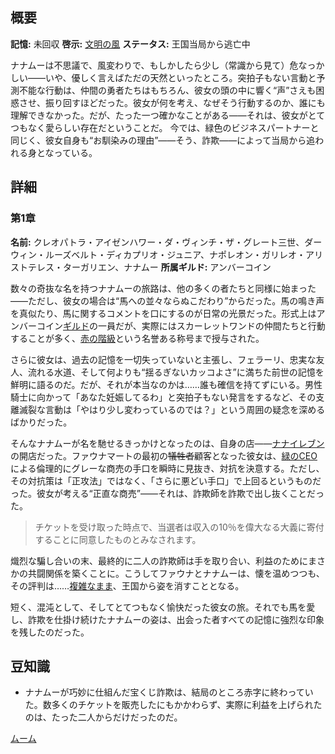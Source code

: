 <!-- title: ナナムー -->
<!-- quote: 「そっくりっていうなら、あなたがお腹に子どもがいるくらいそっくりよ。」 -->
<!-- chapters: 0 -->
<!-- images: (ナナムー 第1章プロフィール), (本を読むナナムー), (仲間と一緒にエイジアント・シューアーズを探検するナナムー) -->
<!-- model: false -->

## 概要

**記憶:** 未回収
**啓示:** [文明の風](#entry:winds-of-civilization-entry)
**ステータス:** 王国当局から逃亡中

ナナムーは不思議で、風変わりで、もしかしたら少し（常識から見て）危なっかしい――いや、優しく言えばただの天然といったところ。突拍子もない言動と予測不能な行動は、仲間の勇者たちはもちろん、彼女の頭の中に響く“声”さえも困惑させ、振り回すほどだった。彼女が何を考え、なぜそう行動するのか、誰にも理解できなかった。だが、たった一つ確かなことがある――それは、彼女がとてつもなく愛らしい存在だということだ。
今では、緑色のビジネスパートナーと同じく、彼女自身も“お馴染みの理由”――そう、詐欺――によって当局から追われる身となっている。

## 詳細

### 第1章

**名前:** クレオパトラ・アイゼンハワー・ダ・ヴィンチ・ザ・グレート三世、ダーウィン・ルーズベルト・ディカプリオ・ジュニア、ナポレオン・ガリレオ・アリストテレス・ターガリエン、ナナムー
**所属ギルド:** アンバーコイン

数々の奇抜な名を持つナナムーの旅路は、他の多くの者たちと同様に始まった――ただし、彼女の場合は“馬への並々ならぬこだわり”からだった。馬の鳴き声を真似たり、馬に関するコメントを口にするのが日常の光景だった。形式上はアンバーコイン[ギルド](#entry:guilds-entry)の一員だが、実際にはスカーレットワンドの仲間たちと行動することが多く、[赤の階級](https://www.youtube.com/live/zPJ78C7uNq8?feature=shared&t=360)という名誉ある称号まで授与された。

さらに彼女は、過去の記憶を一切失っていないと主張し、フェラーリ、忠実な友人、流れる水道、そして何よりも“揺るぎないカッコよさ”に満ちた前世の記憶を鮮明に語るのだ。だが、それが本当なのかは……誰も確信を持てずにいる。男性騎士に向かって「あなた妊娠してるわ」と突拍子もない発言をするなど、その支離滅裂な言動は「やはり少し変わっているのでは？」という周囲の疑念を深めるばかりだった。

そんなナナムーが名を馳せるきっかけとなったのは、自身の店――[ナナイレブン](#entry:faunamart-entry)の開店だった。ファウナマートの最初の~~犠牲者~~顧客となった彼女は、[緑のCEO](#entry:fauna-entry)による倫理的にグレーな商売の手口を瞬時に見抜き、対抗を決意する。ただし、その対抗策は「正攻法」ではなく、「さらに悪どい手口」で上回るというものだった。彼女が考える“正直な商売”――それは、詐欺師を詐欺で出し抜くことだった。

> チケットを受け取った時点で、当選者は収入の10％を偉大なる大義に寄付することに同意したものとみなされます。

熾烈な騙し合いの末、最終的に二人の詐欺師は手を取り合い、利益のためにまさかの共闘関係を築くことに。こうしてファウナとナナムーは、懐を温めつつも、その評判は……[複雑なまま](https://www.youtube.com/live/8x-MVX8h9gU?feature=shared&t=1970)、王国から姿を消すこととなる。

短く、混沌として、そしてとてつもなく愉快だった彼女の旅。それでも馬を愛し、詐欺を仕掛け続けたナナムーの姿は、出会った者すべての記憶に強烈な印象を残したのだった。

## 豆知識

- ナナムーが巧妙に仕組んだ宝くじ詐欺は、結局のところ赤字に終わっていた。数多くのチケットを販売したにもかかわらず、実際に利益を上げられたのは、たった二人からだけだったのだ。

[ムーム](#easter:easter-moom)
